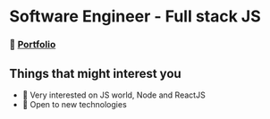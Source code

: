 # Software Engineer - Full stack JS
### 🔮 [Portfolio](https://gxlts.tk/)
## Things that might interest you
* 👾 Very interested on JS world, Node and ReactJS
* 👾 Open to new technologies

